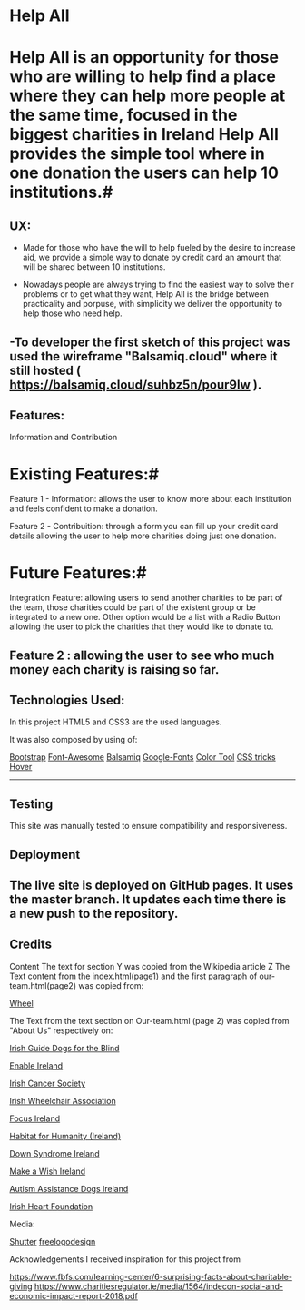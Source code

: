 # Help All
 
 # Help All is an opportunity for those who are willing  to help find a place where they can help more people at the same time, focused  in the biggest  charities  in Ireland Help All provides the simple tool where in one donation the users can help 10 institutions.#


## UX:
- Made for those who have the will to help fueled by the desire to increase aid, we provide a simple way to donate by credit card an amount that will be shared between  10 institutions. 

- Nowadays  people are always trying  to find the easiest  way to solve their problems or to get what they want, Help All is the bridge between practicality and porpuse, with simplicity we deliver the opportunity to help those who need help.

-To developer the first sketch of this project was used the wireframe "Balsamiq.cloud" where it still hosted ( https://balsamiq.cloud/suhbz5n/pour9lw ).
---------------------------------------------------------------------------------------
## Features:  
Information and Contribution 

# Existing Features:#  
Feature 1 - Information: allows the user to know more about each institution  and feels confident to make a donation.

Feature 2 - Contribuition: through a form you can fill up your credit card details allowing  the user to help more charities doing just one donation. 

# Future Features:#  
 Integration Feature: allowing users to send another charities to be part of the team, those charities could be part of the existent group or be integrated to a new one. Other option would be a list with a Radio Button allowing the user to pick the charities that they would like to donate to.
 
 Feature 2 : allowing the user to see who much money each charity  is raising  so far. 
----------------------------------------------------------------------------------------
## Technologies Used:
 In this project HTML5 and CSS3 are the used languages.

 It was also composed by using of:

[Bootstrap](https://getbootstrap.com/) 
[Font-Awesome](https://fontawesome.com/) 
[Balsamiq](https://balsamiq.cloud/)
[Google-Fonts](https://fonts.google.com/)
[Color Tool](https://material.io/) 
[CSS tricks](https://css-tricks.com/)
[Hover](https://ianlunn.github.io/) 


----------------------------------------------------------------------------------------
## Testing
This site was manually tested to ensure compatibility and responsiveness.

## Deployment
The live site is deployed on GitHub pages. It uses the master branch. It updates each time there is a new push to the repository.
---------------------------------------------------------------------------------
## Credits

Content
The text for section Y was copied from the Wikipedia article Z
The Text content from the index.html(page1) and the first paragraph of our-team.html(page2) was copied from:

[Wheel](https://www.wheel.ie/policy-and-research/about-our-sector)



The Text from the text section on Our-team.html (page 2) was copied from "About Us" respectively on:

[Irish Guide Dogs for the Blind](https://guidedogs.ie/)

[Enable Ireland](https://www.enableireland.ie/)

[Irish Cancer Society](https://www.cancer.ie/)

[Irish Wheelchair Association](https://www.iwa.ie/)

[Focus Ireland](https://www.focusireland.ie/)

[Habitat for Humanity (Ireland)](https://www.habitatireland.ie/)

[Down Syndrome Ireland](https://downsyndrome.ie/)

[Make a Wish Ireland](https://www.makeawish.ie/)

[Autism Assistance Dogs Ireland](https://www.autismassistancedogsireland.ie/)

[Irish Heart Foundation](https://irishheart.ie/)

Media:

[Shutter](https://www.shutterstock.com/)
[freelogodesign](https://editor.freelogodesign.org/)

Acknowledgements
I received inspiration for this project from 

https://www.fbfs.com/learning-center/6-surprising-facts-about-charitable-giving
https://www.charitiesregulator.ie/media/1564/indecon-social-and-economic-impact-report-2018.pdf